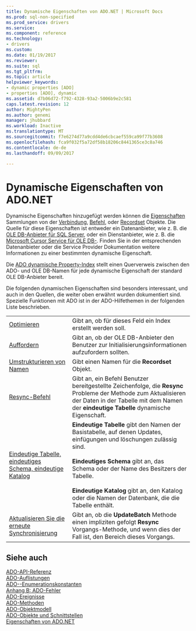 ```yaml
---
title: Dynamische Eigenschaften von ADO.NET | Microsoft Docs
ms.prod: sql-non-specified
ms.prod_service: drivers
ms.service: 
ms.component: reference
ms.technology:
- drivers
ms.custom: 
ms.date: 01/19/2017
ms.reviewer: 
ms.suite: sql
ms.tgt_pltfrm: 
ms.topic: article
helpviewer_keywords:
- dynamic properties [ADO]
- properties [ADO], dynamic
ms.assetid: d7b06d72-f792-4328-93a2-5006b9e2c581
caps.latest.revision: 12
author: MightyPen
ms.author: genemi
manager: jhubbard
ms.workload: Inactive
ms.translationtype: MT
ms.sourcegitcommit: f7e6274d77a9cdd4de6cbcaef559ca99f77b3608
ms.openlocfilehash: fca9f032f5a72df58b18206c8441365ce3c8a746
ms.contentlocale: de-de
ms.lasthandoff: 09/09/2017

---
```

# <a name="ado-dynamic-properties"></a>Dynamische Eigenschaften von ADO.NET
Dynamische Eigenschaften hinzugefügt werden können die [Eigenschaften](../../../ado/reference/ado-api/properties-collection-ado.md) Sammlungen von der [Verbindung](../../../ado/reference/ado-api/connection-object-ado.md), [Befehl](../../../ado/reference/ado-api/command-object-ado.md), oder [Recordset](../../../ado/reference/ado-api/recordset-object-ado.md) Objekte. Die Quelle für diese Eigenschaften ist entweder ein Datenanbieter, wie z. B. die [OLE DB-Anbieter für SQL Server](../../../ado/guide/appendixes/microsoft-ole-db-provider-for-sql-server.md), oder ein Dienstanbieter, wie z. B. die [Microsoft Cursor Service für OLE DB-](../../../ado/guide/appendixes/microsoft-cursor-service-for-ole-db-ado-service-component.md). Finden Sie in der entsprechenden Datenanbieter oder die Service Provider Dokumentation weitere Informationen zu einer bestimmten dynamische Eigenschaft.  
  
 Die [ADO dynamische Property-Index](../../../ado/reference/ado-api/ado-dynamic-property-index.md) stellt einen Querverweis zwischen den ADO- und OLE DB-Namen für jede dynamische Eigenschaft der standard OLE DB-Anbieter bereit.  
  
 Die folgenden dynamischen Eigenschaften sind besonders interessant, und auch in den Quellen, die weiter oben erwähnt wurden dokumentiert sind. Spezielle Funktionen mit ADO ist in der ADO-Hilfethemen in der folgenden Liste beschrieben.  
  
|||  
|-|-|  
|[Optimieren](../../../ado/reference/ado-api/optimize-property-dynamic-ado.md)|Gibt an, ob für dieses Feld ein Index erstellt werden soll.|  
|[Auffordern](../../../ado/reference/ado-api/prompt-property-dynamic-ado.md)|Gibt an, ob der OLE DB-Anbieter den Benutzer zur Initialisierungsinformationen aufzufordern sollten.|  
|[Umstrukturieren von Namen](../../../ado/reference/ado-api/reshape-name-property-dynamic-ado.md)|Gibt einen Namen für die **Recordset** Objekt.|  
|[Resync-Befehl](../../../ado/reference/ado-api/resync-command-property-dynamic-ado.md)|Gibt an, ein Befehl Benutzer bereitgestellte Zeichenfolge, die **Resync** Probleme der Methode zum Aktualisieren der Daten in der Tabelle mit dem Namen der **eindeutige Tabelle** dynamische Eigenschaft.|  
|[Eindeutige Tabelle, eindeutiges Schema, eindeutige Katalog](../../../ado/reference/ado-api/unique-table-unique-schema-unique-catalog-properties-dynamic-ado.md)|**Eindeutige Tabelle** gibt den Namen der Basistabelle, auf denen Updates, einfügungen und löschungen zulässig sind.<br /><br /> **Eindeutiges Schema** gibt an, das Schema oder der Name des Besitzers der Tabelle.<br /><br /> **Eindeutige Katalog** gibt an, den Katalog oder die Namen der Datenbank, die die Tabelle enthält.|  
|[Aktualisieren Sie die erneute Synchronisierung](../../../ado/reference/ado-api/update-resync-property-dynamic-ado.md)|Gibt an, ob die **UpdateBatch** Methode einen impliziten gefolgt **Resync** Vorgangs-Methode, und wenn dies der Fall ist, den Bereich dieses Vorgangs.|  
  
## <a name="see-also"></a>Siehe auch  
 [ADO-API-Referenz](../../../ado/reference/ado-api/ado-api-reference.md)   
 [ADO-Auflistungen](../../../ado/reference/ado-api/ado-collections.md)   
 [ADO--Enumerationskonstanten](../../../ado/reference/ado-api/ado-enumerated-constants.md)   
 [Anhang B: ADO-Fehler](../../../ado/guide/appendixes/appendix-b-ado-errors.md)   
 [ADO-Ereignisse](../../../ado/reference/ado-api/ado-events.md)   
 [ADO-Methoden](../../../ado/reference/ado-api/ado-methods.md)   
 [ADO-Objektmodell](../../../ado/reference/ado-api/ado-object-model.md)   
 [ADO-Objekte und Schnittstellen](../../../ado/reference/ado-api/ado-objects-and-interfaces.md)   
 [Eigenschaften von ADO.NET](../../../ado/reference/ado-api/ado-properties.md)

